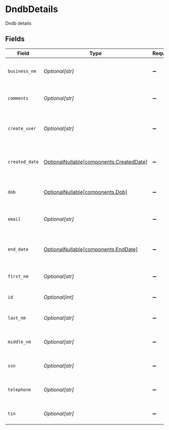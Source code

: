 # DndbDetails

Dndb details


## Fields

| Field                                                                              | Type                                                                               | Required                                                                           | Description                                                                        | Example                                                                            |
| ---------------------------------------------------------------------------------- | ---------------------------------------------------------------------------------- | ---------------------------------------------------------------------------------- | ---------------------------------------------------------------------------------- | ---------------------------------------------------------------------------------- |
| `business_nm`                                                                      | *Optional[str]*                                                                    | :heavy_minus_sign:                                                                 | DNDB persons business name                                                         | Dough Inc                                                                          |
| `comments`                                                                         | *Optional[str]*                                                                    | :heavy_minus_sign:                                                                 | reason why person exists in DNDB list                                              | Fraud                                                                              |
| `create_user`                                                                      | *Optional[str]*                                                                    | :heavy_minus_sign:                                                                 | person that created this record for the DNDB list                                  | JDough                                                                             |
| `created_date`                                                                     | [OptionalNullable[components.CreatedDate]](../../models/components/createddate.md) | :heavy_minus_sign:                                                                 | date this person was added to the DNDB list                                        | 2020-01-01 00:00:00 +0000 UTC                                                      |
| `dob`                                                                              | [OptionalNullable[components.Dob]](../../models/components/dob.md)                 | :heavy_minus_sign:                                                                 | DNDB persons date of birth                                                         | 1990-01-01 00:00:00 +0000 UTC                                                      |
| `email`                                                                            | *Optional[str]*                                                                    | :heavy_minus_sign:                                                                 | DNDB persons email address                                                         | jdough@domain.com                                                                  |
| `end_date`                                                                         | [OptionalNullable[components.EndDate]](../../models/components/enddate.md)         | :heavy_minus_sign:                                                                 | date this person will be removed from the DNDB list                                | 2025-01-01 00:00:00 +0000 UTC                                                      |
| `first_nm`                                                                         | *Optional[str]*                                                                    | :heavy_minus_sign:                                                                 | DNDB persons first name                                                            | Jane                                                                               |
| `id`                                                                               | *Optional[int]*                                                                    | :heavy_minus_sign:                                                                 | DNDB profile person id                                                             | 123456                                                                             |
| `last_nm`                                                                          | *Optional[str]*                                                                    | :heavy_minus_sign:                                                                 | DNDB persons last name                                                             | Dough                                                                              |
| `middle_nm`                                                                        | *Optional[str]*                                                                    | :heavy_minus_sign:                                                                 | DNDB persons middle name                                                           | Juliet                                                                             |
| `ssn`                                                                              | *Optional[str]*                                                                    | :heavy_minus_sign:                                                                 | DNDB persons ssn number                                                            | 666-12-3456                                                                        |
| `telephone`                                                                        | *Optional[str]*                                                                    | :heavy_minus_sign:                                                                 | DNDB persons telephone number                                                      | 214-765-1010                                                                       |
| `tin`                                                                              | *Optional[str]*                                                                    | :heavy_minus_sign:                                                                 | DNDB persons tin number                                                            | 98-7654321                                                                         |